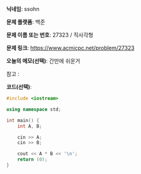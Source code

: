 **닉네임**: ssohn

**문제 플랫폼**: 백준

**문제 이름 또는 번호**:  27323 / 직사각형

**문제 링크**: https://www.acmicpc.net/problem/27323

**오늘의 메모(선택)**: 간만에 쉬운거

참고 :

**코드(선택)**:

```c++
#include <iostream>

using namespace std;

int main() {
	int A, B;

	cin >> A;
	cin >> B;

	cout << A * B << '\n';
	return (0);
}
```

